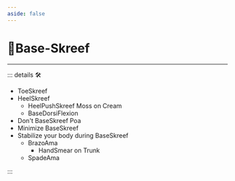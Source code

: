 ```yaml
---
aside: false
---
```

# 🔷<soma>Base</soma>-Skreef

---

<!-- =================================================== -->
<!-- =================================================== -->
<!-- =================================================== -->
<!-- =================================================== -->
<!-- =================================================== -->
::: details 🛠

- ToeSkreef
- HeelSkreef
    - HeelPushSkreef Moss on Cream
    - BaseDorsiFlexion
- Don't BaseSkreef Poa
- Minimize BaseSkreef
- Stabilize your body during BaseSkreef
    - BrazoAma
        - HandSmear on Trunk
    - SpadeAma

:::
